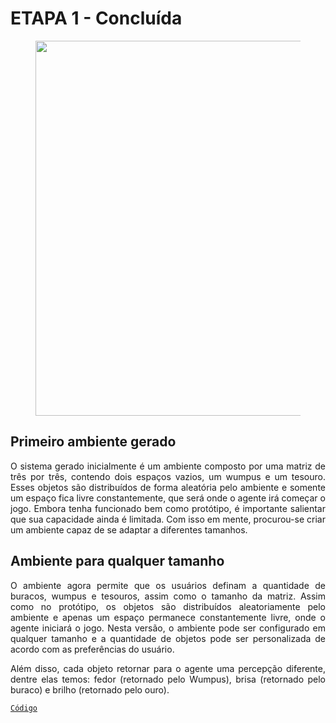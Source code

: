 # **ETAPA 1 - Concluída**

<figure>
<center>
<img src='https://drive.google.com/uc?export=view&id=1lkwk72OaNdnkYdiHDC1K3PTNcsktZ-GC' width="600" />
</center>
</figure>

## **Primeiro ambiente gerado**

<p ALIGN=justify >O sistema gerado inicialmente é um ambiente composto por uma matriz de três por três, contendo dois espaços vazios, um wumpus e um tesouro. Esses objetos são distribuídos de forma aleatória pelo ambiente e somente um espaço fica livre constantemente, que será onde o agente irá começar o jogo. Embora tenha funcionado bem como protótipo, é importante salientar que sua capacidade ainda é limitada. Com isso em mente, procurou-se criar um ambiente capaz de se adaptar a diferentes tamanhos.</p>

## **Ambiente para qualquer tamanho**

<p ALIGN=justify >O ambiente agora permite que os usuários definam a quantidade de buracos, wumpus e tesouros, assim como o tamanho da matriz. Assim como no protótipo, os objetos são distribuídos aleatoriamente pelo ambiente e apenas um espaço permanece constantemente livre, onde o agente iniciará o jogo. Nesta versão, o ambiente pode ser configurado em qualquer tamanho e a quantidade de objetos pode ser personalizada de acordo com as preferências do usuário.</p>

<p ALIGN=justify >Além disso, cada objeto retornar para o agente uma percepção diferente, dentre elas temos: fedor (retornado pelo Wumpus), brisa (retornado pelo buraco) e brilho (retornado pelo ouro).</p>

[`Código`](https://github.com/cotabr/Mundo-de-Wumpus/blob/main/Etapa%201/functions.py)
